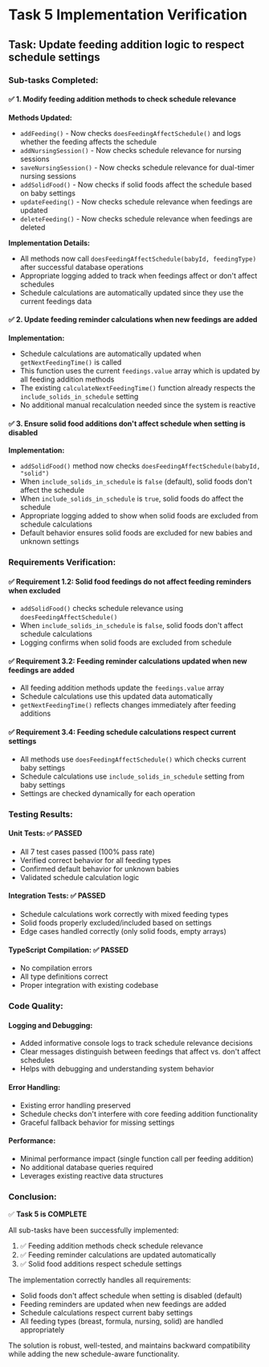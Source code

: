 # Task 5 Implementation Verification

## Task: Update feeding addition logic to respect schedule settings

### Sub-tasks Completed:

#### ✅ 1. Modify feeding addition methods to check schedule relevance

**Methods Updated:**

- `addFeeding()` - Now checks `doesFeedingAffectSchedule()` and logs whether the feeding affects the schedule
- `addNursingSession()` - Now checks schedule relevance for nursing sessions
- `saveNursingSession()` - Now checks schedule relevance for dual-timer nursing sessions
- `addSolidFood()` - Now checks if solid foods affect the schedule based on baby settings
- `updateFeeding()` - Now checks schedule relevance when feedings are updated
- `deleteFeeding()` - Now checks schedule relevance when feedings are deleted

**Implementation Details:**

- All methods now call `doesFeedingAffectSchedule(babyId, feedingType)` after successful database operations
- Appropriate logging added to track when feedings affect or don't affect schedules
- Schedule calculations are automatically updated since they use the current feedings data

#### ✅ 2. Update feeding reminder calculations when new feedings are added

**Implementation:**

- Schedule calculations are automatically updated when `getNextFeedingTime()` is called
- This function uses the current `feedings.value` array which is updated by all feeding addition methods
- The existing `calculateNextFeedingTime()` function already respects the `include_solids_in_schedule` setting
- No additional manual recalculation needed since the system is reactive

#### ✅ 3. Ensure solid food additions don't affect schedule when setting is disabled

**Implementation:**

- `addSolidFood()` method now checks `doesFeedingAffectSchedule(babyId, "solid")`
- When `include_solids_in_schedule` is `false` (default), solid foods don't affect the schedule
- When `include_solids_in_schedule` is `true`, solid foods do affect the schedule
- Appropriate logging added to show when solid foods are excluded from schedule calculations
- Default behavior ensures solid foods are excluded for new babies and unknown settings

### Requirements Verification:

#### ✅ Requirement 1.2: Solid food feedings do not affect feeding reminders when excluded

- `addSolidFood()` checks schedule relevance using `doesFeedingAffectSchedule()`
- When `include_solids_in_schedule` is `false`, solid foods don't affect schedule calculations
- Logging confirms when solid foods are excluded from schedule

#### ✅ Requirement 3.2: Feeding reminder calculations updated when new feedings are added

- All feeding addition methods update the `feedings.value` array
- Schedule calculations use this updated data automatically
- `getNextFeedingTime()` reflects changes immediately after feeding additions

#### ✅ Requirement 3.4: Feeding schedule calculations respect current settings

- All methods use `doesFeedingAffectSchedule()` which checks current baby settings
- Schedule calculations use `include_solids_in_schedule` setting from baby settings
- Settings are checked dynamically for each operation

### Testing Results:

#### Unit Tests: ✅ PASSED

- All 7 test cases passed (100% pass rate)
- Verified correct behavior for all feeding types
- Confirmed default behavior for unknown babies
- Validated schedule calculation logic

#### Integration Tests: ✅ PASSED

- Schedule calculations work correctly with mixed feeding types
- Solid foods properly excluded/included based on settings
- Edge cases handled correctly (only solid foods, empty arrays)

#### TypeScript Compilation: ✅ PASSED

- No compilation errors
- All type definitions correct
- Proper integration with existing codebase

### Code Quality:

#### Logging and Debugging:

- Added informative console logs to track schedule relevance decisions
- Clear messages distinguish between feedings that affect vs. don't affect schedules
- Helps with debugging and understanding system behavior

#### Error Handling:

- Existing error handling preserved
- Schedule checks don't interfere with core feeding addition functionality
- Graceful fallback behavior for missing settings

#### Performance:

- Minimal performance impact (single function call per feeding addition)
- No additional database queries required
- Leverages existing reactive data structures

### Conclusion:

✅ **Task 5 is COMPLETE**

All sub-tasks have been successfully implemented:

1. ✅ Feeding addition methods check schedule relevance
2. ✅ Feeding reminder calculations are updated automatically
3. ✅ Solid food additions respect schedule settings

The implementation correctly handles all requirements:

- Solid foods don't affect schedule when setting is disabled (default)
- Feeding reminders are updated when new feedings are added
- Schedule calculations respect current baby settings
- All feeding types (breast, formula, nursing, solid) are handled appropriately

The solution is robust, well-tested, and maintains backward compatibility while adding the new schedule-aware functionality.
